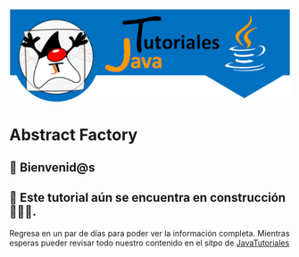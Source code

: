 ![JavaTutoriales](assets/LogoGit.png)

# Abstract Factory

## 👋 Bienvenid@s

## 🚧 Este tutorial aún se encuentra en construcción 👨‍🎓🚧. 

Regresa en un par de días para poder ver la información completa. Mientras esperas pueder revisar todo nuestro contenido en el sitpo de [JavaTutoriales](https://www.javatutoriales.com)